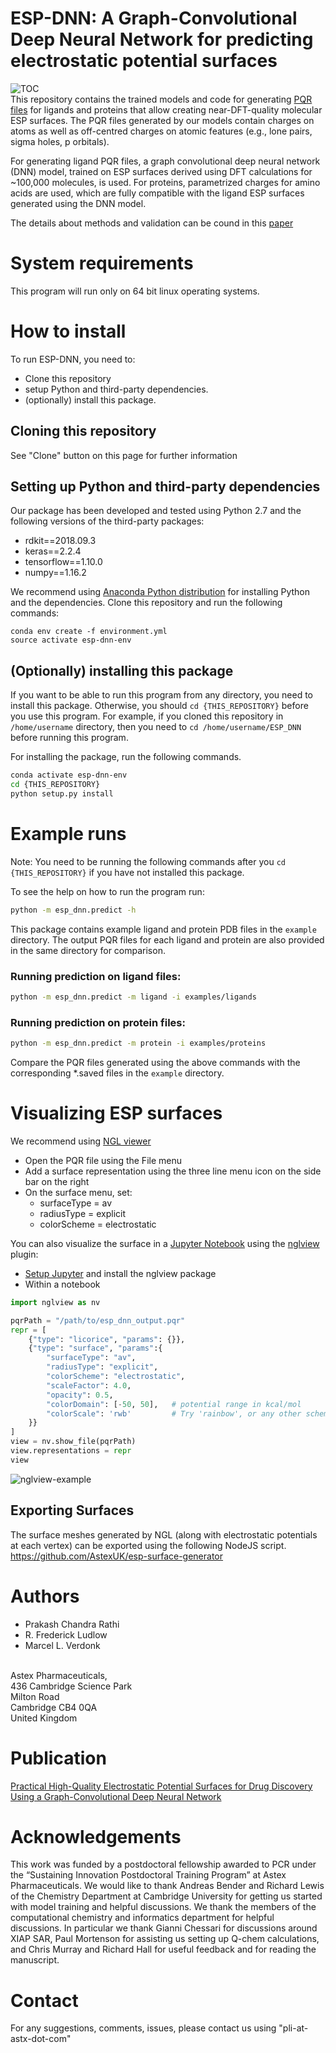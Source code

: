 # ESP-DNN: A Graph-Convolutional Deep Neural Network for predicting electrostatic potential surfaces
![TOC](aux/toc.png)
<br>This repository contains the trained models and code for generating [PQR files](https://apbs-pdb2pqr.readthedocs.io/en/latest/formats/pqr.html)
for ligands and proteins that allow creating near-DFT-quality molecular ESP surfaces.
The PQR files generated by our models contain charges on atoms
as well as off-centred charges on atomic features (e.g., lone pairs, sigma holes, p orbitals).

For generating ligand PQR files, a graph convolutional deep neural network (DNN)
model, trained on ESP surfaces derived using DFT calculations for ~100,000
molecules, is used. For proteins, parametrized charges for amino acids are
used, which are fully compatible with the ligand ESP surfaces generated using
the DNN model.

The details about methods and validation can be cound in this [paper](https://pubs.acs.org/doi/full/10.1021/acs.jmedchem.9b01129)

# System requirements
This program will run only on 64 bit linux operating systems.

# How to install
To run ESP-DNN, you need to:
* Clone this repository
* setup Python and third-party dependencies.
* (optionally) install this package.

## Cloning this repository
See "Clone" button on this page for further information

## Setting up Python and third-party dependencies
Our package has been developed and tested using Python 2.7 and the following
versions of the third-party packages:
* rdkit==2018.09.3
* keras==2.2.4
* tensorflow==1.10.0
* numpy==1.16.2

We recommend using [Anaconda Python distribution](https://www.anaconda.com/distribution/)
for installing Python and the dependencies. Clone this repository and run the
following commands:

```
conda env create -f environment.yml
source activate esp-dnn-env
```

## (Optionally) installing this package
If you want to be able to run this program from any directory, you need to
install this package. Otherwise, you should `cd {THIS_REPOSITORY}` before you
use this program. For example, if you cloned this repository in
```/home/username``` directory, then you need to ```cd /home/username/ESP_DNN```
before running this program.

For installing the package, run the following commands.
```bash
conda activate esp-dnn-env
cd {THIS_REPOSITORY}
python setup.py install
```

# Example runs
Note: You need to be running the following commands after you
```cd {THIS_REPOSITORY}``` if you have not installed this package.

To see the help on how to run the program run:
```bash
python -m esp_dnn.predict -h
```

This package contains example ligand and protein PDB files in the ```example```
directory. The output PQR files for each ligand and protein are also provided
in the same directory for comparison.

### Running prediction on ligand files:
```bash
python -m esp_dnn.predict -m ligand -i examples/ligands
```

### Running prediction on protein files:
```bash
python -m esp_dnn.predict -m protein -i examples/proteins
```

Compare the PQR files generated using the above commands with the corresponding
*.saved files in the ```example``` directory.

# Visualizing ESP surfaces
We recommend using [NGL viewer](http://nglviewer.org/ngl/)
* Open the PQR file using the File menu
* Add a surface representation using the three line menu icon on the side bar
  on the right
* On the surface menu, set:
    * surfaceType = av
    * radiusType = explicit
    * colorScheme = electrostatic
    
You can also visualize the surface in a [Jupyter Notebook](https://jupyter.org/) using the [nglview](https://github.com/arose/nglview) plugin:
* [Setup Jupyter](https://jupyter.org/install) and install the nglview package
* Within a notebook

```python
import nglview as nv

pqrPath = "/path/to/esp_dnn_output.pqr"
repr = [
    {"type": "licorice", "params": {}},
    {"type": "surface", "params":{
        "surfaceType": "av",
        "radiusType": "explicit",
        "colorScheme": "electrostatic",
        "scaleFactor": 4.0,
        "opacity": 0.5,
        "colorDomain": [-50, 50],   # potential range in kcal/mol
        "colorScale": 'rwb'         # Try 'rainbow', or any other scheme from ngl
    }}
]
view = nv.show_file(pqrPath)
view.representations = repr
view
```
![nglview-example](aux/nglview-example.png)

## Exporting Surfaces

The surface meshes generated by NGL (along with electrostatic potentials at each vertex) can be exported using the following NodeJS script.
https://github.com/AstexUK/esp-surface-generator

# Authors
* Prakash Chandra Rathi
* R. Frederick Ludlow
* Marcel L. Verdonk
<p>
<br>Astex Pharmaceuticals,
<br>436 Cambridge Science Park
<br>Milton Road
<br>Cambridge CB4 0QA
<br>United Kingdom
</p>

# Publication
[Practical High-Quality Electrostatic Potential Surfaces for Drug Discovery Using a Graph-Convolutional Deep Neural Network](https://pubs.acs.org/doi/full/10.1021/acs.jmedchem.9b01129)


# Acknowledgements
This work was funded by a postdoctoral fellowship awarded to PCR under the “Sustaining Innovation Postdoctoral Training Program” at Astex Pharmaceuticals. We would like to thank Andreas Bender and Richard Lewis of the Chemistry Department at Cambridge University for getting us started with model training and helpful discussions. We thank the members of the computational chemistry and informatics department for helpful discussions. In particular we thank Gianni Chessari for discussions around XIAP SAR, Paul Mortenson for assisting us setting up Q-chem calculations, and Chris Murray and Richard Hall for useful feedback and for reading the manuscript.

# Contact
For any suggestions, comments, issues, please contact us using "pli-at-astx-dot-com"
